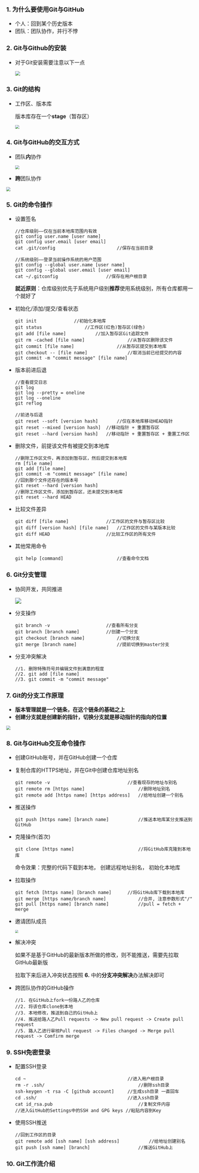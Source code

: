 ### 1. 为什么要使用Git与GitHub

- 个人：回到某个历史版本
- 团队：团队协作，并行不悖

### 2. Git与Github的安装

- 对于Git安装需要注意以下一点

  <img src="https://raw.githubusercontent.com/Rain-Su/images/master/%7BDE937FB8-79CB-496F-9495-564BF7AC5BA0%7D.png.jpg" style="zoom:80%;" />

  

### 3. Git的结构

- 工作区、版本库

  版本库存在一个**stage**（暂存区）

  <img src="https://raw.githubusercontent.com/Rain-Su/images/master/3832193-596737e43fdd5df2.png" style="zoom: 67%;" />

### 4. Git与GitHub的交互方式

- 团队**内**协作

  <img src="https://raw.githubusercontent.com/Rain-Su/images/master/%7BED68B3AC-32D3-41C1-91C7-1374856A8C3C%7D.png.jpg" style="zoom: 67%;" />

  

- **跨**团队协作

<img src="https://raw.githubusercontent.com/Rain-Su/images/master/%E8%B7%A8%E5%9B%A2%E9%98%9F%E5%8D%8F%E4%BD%9C.jpg" style="zoom: 67%;" />

### 5. Git的命令操作

- 设置签名

  ```
  //仓库级别——仅在当前本地库范围内有效
  git config user.name [user name]
  git config user.email [user email]
  cat .git/config						//保存在当前目录
  ```

  ```
  //系统级别——登录当前操作系统的用户范围
  git config --global user.name [user name]
  git config --global user.email [user email]
  cat ~/.gitconfig					//保存在用户根目录
  ```

  **就近原则**：仓库级别优先于系统用户级别**推荐**使用系统级别，所有仓库都用一个就好了

- 初始化/添加/提交/查看状态

  ```
  git init				//初始化本地库
  git status				//工作区(红色)暂存区(绿色)
  git add [file name]			//加入暂存区Git追踪文件 
  git rm -cached [file name]				//从暂存区删除该文件
  git commit [file name]				//从暂存区提交到本地库
  git checkout -- [file name]				//取消当前已经提交的内容
  git commit -m "commit message" [file name]
  ```
- 版本前进后退

  ```
  //查看提交日志
  git log
  git log --pretty = oneline
  git log --oneline
  git reflog				
  ```

  ```
  //前进与后退
  git reset --soft [version hash]		//仅在本地库移动HEAD指针
  git reset --mixed [version hash]	//移动指针 + 重置暂存区
  git reset --hard [version hash] 	//移动指针 + 重置暂存区 + 重置工作区
  ```

- 删除文件，前提该文件有被提交到本地库

  ```
  //删除工作区文件，再添加到暂存区，然后提交到本地库
  rm [file name] 
  git add [file name]
  git commit -m "commit message" [file name]
  //回到那个文件还存在的版本号
  git reset --hard [version hash]
  //删除工作区文件，添加到暂存区，还未提交到本地库
  git reset --hard HEAD
  ```

- 比较文件差异

  ```
  git diff [file name]				//工作区的文件与暂存区比较
  git diff [version hash] [file name]	//工作区的文件与某版本比较
  git diff HEAD						//比较工作区的所有文件
  ```
- 其他常用命令

  ```
  git help [command]					//查看命令文档
  ```

### 6. Git分支管理

- 协同开发，共同推进

  ![](https://raw.githubusercontent.com/Rain-Su/images/master/%E5%A4%9A%E5%88%86%E6%94%AF%E5%8D%8F%E5%90%8C%E5%BC%80%E5%8F%91.jpg)

- 分支操作

  ```
  git branch -v						//查看所有分支
  git branch [branch name]			//创建一个分支
  git checkout [branch name]			//切换分支
  git merge [branch name]				//提前切换到master分支
  ```

- 分支冲突解决

  ```
  //1. 删除特殊符号并编辑文件到满意的程度
  //2. git add [file name]
  //3. git commit -m "commit message"
  ```

### 7. Git的分支工作原理

- **版本管理就是一个链条，在这个链条的基础之上**
- **创建分支就是创建新的指针，切换分支就是移动指针的指向的位置**

<img src="https://raw.githubusercontent.com/Rain-Su/images/master/%7B3F78693E-B693-42E9-8BE1-D64122F7AE5E%7D.png.jpg" style="zoom: 67%;" />

### 8. Git与GitHub交互命令操作

- 创建GitHub账号，并在GitHub创建一个仓库

- 复制仓库的HTTPS地址，并在Git中创建仓库地址别名

  ```
  git remote -v								//查看现存的地址与别名
  git remote rm [https name]					//删除地址别名
  git remote add [https name] [https address]	//给地址创建一个别名
  ```

- 推送操作

  ```
  git push [https name] [branch name]			//推送本地库某分支推送到GitHub
  ```

- 克隆操作(首次)

  ```
  git clone [https name]						//将GitHub库克隆到本地库
  ```

  命令效果：完整的代码下载到本地， 创建远程地址别名， 初始化本地库

- 拉取操作

  ```
  git fetch [https name] [branch name]		//将GitHub库下载到本地库
  git merge [https name/branch name]			//合并, 注意参数形式"/"
  git pull [https name] [branch name]			//pull = fetch + merge
  ```

  

- 邀请团队成员

  <img src="https://raw.githubusercontent.com/Rain-Su/images/master/%7B2C208A9F-3B28-49AC-9E9A-F9CC2C8127C1%7D.png.jpg" style="zoom: 50%;" />

- 解决冲突

  如果不是基于GitHub的最新版本所做的修改，则不能推送，需要先拉取GitHub最新版

  拉取下来后进入冲突状态按照 **6.** 中的**分支冲突解决**办法解决即可

- 跨团队协作的GitHub操作

  ```
  //1. 在GitHub上fork一份路人乙的仓库
  //2. 将该仓库clone到本地
  //3. 本地修改，推送到自己的GitHub上
  //4. 推送给路人乙Pull requests -> New pull request -> Create pull request 
  //5. 路人乙进行审核Pull request -> Files changed -> Merge pull request -> Comfirm merge
  ```

### 9. SSH免密登录

- 配置SSH登录

  ```
  cd ~										//进入用户根目录
  rm -r .ssh/									//删除ssh目录
  ssh-keygen -t rsa -C [github account]		//生成ssh目录 一直回车
  cd .ssh/									//进入ssh目录
  cat id_rsa.pub								//复制文件内容
  //进入GitHub的Settings中的SSH and GPG keys	//粘贴内容到Key
  ```

- 使用SSH推送

  ```
  //回到工作区的目录
  git remote add [ssh name] [ssh address]			//给地址创建别名
  git push [ssh name] [branch]					//推送GitHub上
  ```


### 10. Git工作流介绍

